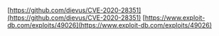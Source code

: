 [https://github.com/dievus/CVE-2020-28351](https://github.com/dievus/CVE-2020-28351)
[https://www.exploit-db.com/exploits/49026](https://www.exploit-db.com/exploits/49026)
